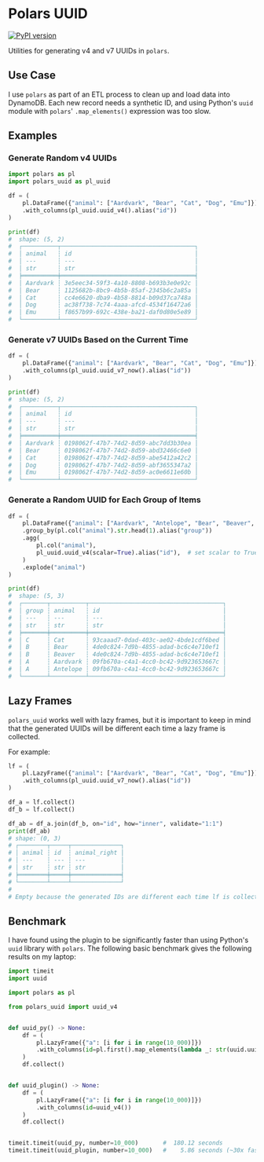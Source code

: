 # Polars UUID

[![PyPI version](https://badge.fury.io/py/polars-uuid.svg)](https://badge.fury.io/py/polars-uuid)

Utilities for generating v4 and v7 UUIDs in `polars`.

## Use Case

I use `polars` as part of an ETL process to clean up and load data into DynamoDB. Each new record needs a synthetic ID, and using Python's `uuid` module with `polars`' `.map_elements()` expression was too slow.

## Examples

### Generate Random v4 UUIDs

```python
import polars as pl
import polars_uuid as pl_uuid

df = (
    pl.DataFrame({"animal": ["Aardvark", "Bear", "Cat", "Dog", "Emu"]})
    .with_columns(pl_uuid.uuid_v4().alias("id"))
)

print(df)
#  shape: (5, 2)
#  ┌──────────┬──────────────────────────────────────┐
#  │ animal   ┆ id                                   │
#  │ ---      ┆ ---                                  │
#  │ str      ┆ str                                  │
#  ╞══════════╪══════════════════════════════════════╡
#  │ Aardvark ┆ 3e5eec34-59f3-4a10-8808-b693b3e0e92c │
#  │ Bear     ┆ 1125682b-8bc9-4b5b-85af-2345b6c2a85a │
#  │ Cat      ┆ cc4e6620-dba9-4b58-8814-b09d37ca748a │
#  │ Dog      ┆ ac38f738-7c74-4aaa-afcd-4534f16472a6 │
#  │ Emu      ┆ f8657b99-692c-438e-ba21-daf0d80e5e89 │
#  └──────────┴──────────────────────────────────────┘
```

### Generate v7 UUIDs Based on the Current Time

```python
df = (
    pl.DataFrame({"animal": ["Aardvark", "Bear", "Cat", "Dog", "Emu"]})
    .with_columns(pl_uuid.uuid_v7_now().alias("id"))
)

print(df)
#  shape: (5, 2)
#  ┌──────────┬──────────────────────────────────────┐
#  │ animal   ┆ id                                   │
#  │ ---      ┆ ---                                  │
#  │ str      ┆ str                                  │
#  ╞══════════╪══════════════════════════════════════╡
#  │ Aardvark ┆ 0198062f-47b7-74d2-8d59-abc7dd3b30ea │
#  │ Bear     ┆ 0198062f-47b7-74d2-8d59-abd32466c6e0 │
#  │ Cat      ┆ 0198062f-47b7-74d2-8d59-abe5412a42c2 │
#  │ Dog      ┆ 0198062f-47b7-74d2-8d59-abf3655347a2 │
#  │ Emu      ┆ 0198062f-47b7-74d2-8d59-ac0e6611e60b │
#  └──────────┴──────────────────────────────────────┘
```

### Generate a Random UUID for Each Group of Items

```python
df = (
    pl.DataFrame({"animal": ["Aardvark", "Antelope", "Bear", "Beaver", "Cat"]})
    .group_by(pl.col("animal").str.head(1).alias("group"))
    .agg(
        pl.col("animal"),
        pl_uuid.uuid_v4(scalar=True).alias("id"),  # set scalar to True to generate a single UUID per group
    )
    .explode("animal")
)

print(df)
#  shape: (5, 3)
#  ┌───────┬──────────┬──────────────────────────────────────┐
#  │ group ┆ animal   ┆ id                                   │
#  │ ---   ┆ ---      ┆ ---                                  │
#  │ str   ┆ str      ┆ str                                  │
#  ╞═══════╪══════════╪══════════════════════════════════════╡
#  │ C     ┆ Cat      ┆ 93caaad7-0dad-403c-ae02-4bde1cdf6bed │
#  │ B     ┆ Bear     ┆ 4de0c824-7d9b-4855-adad-bc6c4e710ef1 │
#  │ B     ┆ Beaver   ┆ 4de0c824-7d9b-4855-adad-bc6c4e710ef1 │
#  │ A     ┆ Aardvark ┆ 09fb670a-c4a1-4cc0-bc42-9d923653667c │
#  │ A     ┆ Antelope ┆ 09fb670a-c4a1-4cc0-bc42-9d923653667c │
#  └───────┴──────────┴──────────────────────────────────────┘
```

## Lazy Frames

`polars_uuid` works well with lazy frames, but it is important to keep in mind that the generated UUIDs will be different each time a lazy frame is collected.

For example:

```python
lf = (
    pl.LazyFrame({"animal": ["Aardvark", "Bear", "Cat", "Dog", "Emu"]})
    .with_columns(pl_uuid.uuid_v7_now().alias("id"))
)

df_a = lf.collect()
df_b = lf.collect()

df_ab = df_a.join(df_b, on="id", how="inner", validate="1:1")
print(df_ab)
# shape: (0, 3)
# ┌────────┬─────┬──────────────┐
# │ animal ┆ id  ┆ animal_right │
# │ ---    ┆ --- ┆ ---          │
# │ str    ┆ str ┆ str          │
# ╞════════╪═════╪══════════════╡
# └────────┴─────┴──────────────┘
#
# Empty because the generated IDs are different each time lf is collected!
```

## Benchmark

I have found using the plugin to be significantly faster than using Python's `uuid` library with `polars`. The following basic benchmark gives the following results on my laptop:

```python
import timeit
import uuid

import polars as pl

from polars_uuid import uuid_v4


def uuid_py() -> None:
    df = (
        pl.LazyFrame({"a": [i for i in range(10_000)]})
        .with_columns(id=pl.first().map_elements(lambda _: str(uuid.uuid4()), return_dtype=pl.String))
    )
    df.collect()


def uuid_plugin() -> None:
    df = (
        pl.LazyFrame({"a": [i for i in range(10_000)]})
        .with_columns(id=uuid_v4())
    )
    df.collect()


timeit.timeit(uuid_py, number=10_000)       #  180.12 seconds
timeit.timeit(uuid_plugin, number=10_000)   #    5.86 seconds (~30x faster)
```
